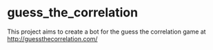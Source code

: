 # guess_the_correlation

This project aims to create a bot for the guess the correlation game at http://guessthecorrelation.com/
